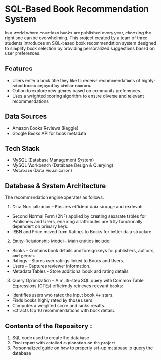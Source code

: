 # SQL-Based Book Recommendation System
In a world where countless books are published every year, choosing the right one can be overwhelming. 
This project created by a team of three students introduces an SQL-based book recommendation system designed to simplify book selection by providing personalized suggestions based on user preferences.

## Features
- Users enter a book title they like to receive recommendations of highly-rated books enjoyed by similar readers.
- Option to explore new genres based on community preferences.
- Uses a weighted scoring algorithm to ensure diverse and relevant recommendations.

## Data Sources
- Amazon Books Reviews (Kaggle)
- Google Books API for book metadata

## Tech Stack
- MySQL (Database Management System)
- MySQL Workbench (Database Design & Querying)
- Metabase (Data Visualization)

## Database & System Architecture
The recommendation engine operates as follows:

1. Data Normalization – Ensures efficient data storage and retrieval:
- Second Normal Form (2NF) applied by creating separate tables for Publishers and Users, ensuring all attributes are fully functionally dependent on primary keys.
- ISBN and Price moved from Ratings to Books for better data structure.
  
2. Entity-Relationship Model – Main entities include:
- Books – Contains book details and foreign keys for publishers, authors, and genres.
- Ratings – Stores user ratings linked to Books and Users.
- Users – Captures reviewer information.
- Metadata Tables – Store additional book and rating details.

3. Query Optimization – A multi-step SQL query with Common Table Expressions (CTEs) efficiently retrieves relevant books:
- Identifies users who rated the input book 4+ stars.
- Finds books highly rated by those users.
- Computes a weighted score and ranks results.
- Extracts top 10 recommendations with book details.

## Contents of the Repository :
1. SQL code used to create the database
2. Final report with detailed explanation on the project
3. Personnalized guide on how to properly set-up metabase to query the database
